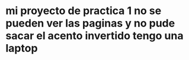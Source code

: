 # mi proyecto de practica 1 no se pueden ver las paginas y no pude sacar el acento invertido tengo una laptop
